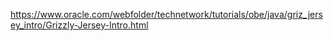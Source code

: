 https://www.oracle.com/webfolder/technetwork/tutorials/obe/java/griz_jersey_intro/Grizzly-Jersey-Intro.html
